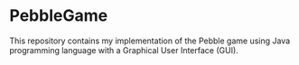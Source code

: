 # PebbleGame
This repository contains my implementation of the Pebble game using Java programming language with a Graphical User Interface (GUI).
